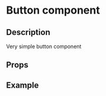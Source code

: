 <script setup>
import { Button } from '../../index';

const buttonPlaygroundCode = '<Button variant="primary">Click me</Button>';
</script>

# Button component

## Description

Very simple button component

## Props

<Props :of="Button"></Props>

## Example

<Playground 
  :code="buttonPlaygroundCode"
  :components="{ Button }">
</Playground>
